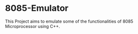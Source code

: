 # 8085-Emulator
This Project aims to emulate some of the functionalities of 8085 Microprocessor using C++.
